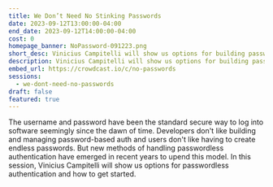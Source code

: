```yaml
---
title: We Don’t Need No Stinking Passwords
date: 2023-09-12T13:00:00-04:00
end_date: 2023-09-12T14:00:00-04:00
cost: 0
homepage_banner: NoPassword-091223.png
short_desc: Vinicius Campitelli will show us options for building passwordless authentication into your applications and how to get started.
description: Vinicius Campitelli will show us options for building passwordless authentication into your applications and how to get started.
embed_url: https://crowdcast.io/c/no-passwords
sessions:
  - we-dont-need-no-passwords
draft: false
featured: true
---
```


The username and password have been the standard secure way to log into software seemingly since the dawn of time. Developers don't like building and managing password-based auth and users don't like having to create endless passwords. But new methods of handling passwordless authentication have emerged in recent years to upend this model. In this session, Vinicius Campitelli will show us options for passwordless authentication and how to get started.